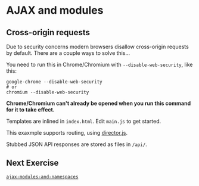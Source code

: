 # AJAX and modules

## Cross-origin requests

Due to security concerns modern browsers disallow cross-origin requests by
default. There are a couple ways to solve this...

You need to run this in Chrome/Chromium with `--disable-web-security`,
like this:

    google-chrome --disable-web-security
    # or
    chromium --disable-web-security

**Chrome/Chromium can't already be opened when you run this command for it to
take effect.**

Templates are inlined in `index.html`. Edit `main.js` to get started.

This exaxmple supports routing, using
[director.js](https://github.com/flatiron/director).

Stubbed JSON API responses are stored as files in `/api/`.

## Next Exercise

[`ajax-modules-and-namespaces`](ajax-modules-and-namespaces)
